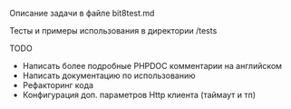 Описание задачи в файле bit8test.md

Тесты и примеры использования в директории /tests


TODO

- Написать более подробные PHPDOC комментарии на английском
- Написать документацию по использованию
- Рефакторинг кода
- Конфигурация доп. параметров Http клиента (таймаут и тп)


